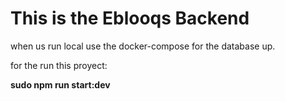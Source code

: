 # This is the Eblooqs Backend

when us run local use the docker-compose for the database up.

for the run this proyect:

**sudo npm run start:dev**

